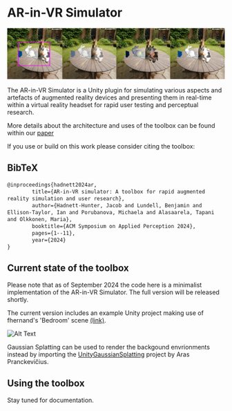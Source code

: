 # AR-in-VR Simulator

![Alt text](./docs/examples.png "Example Artefacts")

The AR-in-VR Simulator is a Unity plugin for simulating various aspects and artefacts of augmented reality devices and presenting them in real-time within a virtual reality headset for rapid user testing and perceptual research.

More details about the architecture and uses of the toolbox can be found within our [paper](https://dl.acm.org/doi/10.1145/3675231.3675240)

If you use or build on this work please consider citing the toolbox:

<section class="section" id="BibTeX">
  <div class="container is-max-desktop content">
    <h2 class="title">BibTeX</h2>
    <pre><code>@inproceedings{hadnett2024ar,
        title={AR-in-VR simulator: A toolbox for rapid augmented reality simulation and user research},
        author={Hadnett-Hunter, Jacob and Lundell, Benjamin and Ellison-Taylor, Ian and Porubanova, Michaela and Alasaarela, Tapani and Olkkonen, Maria},
        booktitle={ACM Symposium on Applied Perception 2024},
        pages={1--11},
        year={2024}
}</code></pre>
  </div>
</section>

## Current state of the toolbox

Please note that as of September 2024 the code here is a minimalist implementation of the AR-in-VR Simulator. The full version will be released shortly. 

The current version includes an example Unity project making use of fhernand's 'Bedroom' scene [(link)](https://sketchfab.com/3d-models/bedroom-869e6ec859a84240b9a099ae829f47fa).

![Alt Text](./docs/simgif.gif)

Gaussian Splatting can be used to render the backgound envrionments instead by importing the [UnityGaussianSplatting](https://github.com/aras-p/UnityGaussianSplatting/tree/main) project by Aras Pranckevičius.

## Using the toolbox

Stay tuned for documentation.

